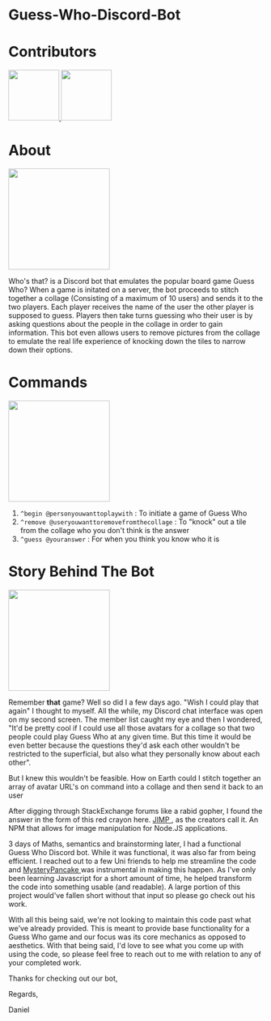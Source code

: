 # Guess-Who-Discord-Bot
<h1> Contributors </h1>

  <p float="left">
 
   <a href="https://github.com/MysteryPancake">
    <img src="https://avatars.githubusercontent.com/u/29562434?s=460&u=8599adbb59cfe4ddc8bdac4db5266426459ba9c8&v=4" width="100"/> 
   </a>
   
   <a href="https://github.com/djvittachi">
    <img src="https://avatars.githubusercontent.com/u/9063769?s=400&u=063c9934985c1ed394f71828d9b753571fe6f640&v=4" width="100"/> 
   </a>
   </p>
 
<h1>About</h1>

<img src="https://i.ibb.co/xG2L66s/Who-s-that.png" height="200"/>

Who's that? is a Discord bot that emulates the popular board game Guess Who? When a game is initated on a server, the bot proceeds to stitch together a collage (Consisting 
of a maximum of 10 users) and sends it to the two players. Each player receives the name of the user the other player is supposed to guess. Players then take turns guessing
who their user is by asking questions about the people in the collage in order to gain information. This bot even allows users to remove pictures from the collage
to emulate the real life experience of knocking down the tiles to narrow down their options.

<h1>Commands</h1>

<img src="https://9b16f79ca967fd0708d1-2713572fef44aa49ec323e813b06d2d9.ssl.cf2.rackcdn.com/1140x_a10-7_cTC/questionmark1-1563038597.jpg" height="200"/>
<br/>

1. `^begin @personyouwanttoplaywith` : To initiate a game of Guess Who <br/>
2. `^remove @useryouwanttoremovefromthecollage` : To "knock" out a tile from the collage who you don't think is the answer <br/>
3. `^guess @youranswer` : For when you think you know who it is <br/>

<h1>Story Behind The Bot</h1>

<img src="https://cdn-gamesworldau.pressidium.com/wp-content/uploads/2020/05/guess-who-2.jpg" height="200"/>


Remember <b>that</b> game? Well so did I a few days ago. "Wish I could play that again" I thought to myself. All the while, my Discord chat interface was open on my second screen. The member list caught my eye and then I wondered, "It'd be pretty cool if I could use all those avatars for a collage so that two people could play Guess Who at any given time. But this time it would be even better because the questions they'd ask each other wouldn't be restricted to the superficial, but also what they personally know about each other".

But I knew this wouldn't be feasible. How on Earth could I stitch together an array of avatar URL's on command into a collage and then send it back to an user

After digging through StackExchange forums like a rabid gopher, I found the answer in the form of this red crayon here. <a href="https://www.npmjs.com/package/jimp"> JIMP </a> , as the creators call it. An NPM that allows for image manipulation for Node.JS applications.

3 days of Maths, semantics and brainstorming later, I had a functional Guess Who Discord bot. While it was functional, it was also far from being efficient. I reached out to a few Uni friends to help me streamline the code and <a href="https://github.com/MysteryPancake"> MysteryPancake </a> was instrumental in making this happen. As I've only been
learning Javascript for a short amount of time, he helped transform the code into something usable (and readable). A large portion of this project would've fallen short without that input so please go check out his work.

With all this being said, we're not looking to maintain this code past what we've already provided. This is meant to provide base functionality for a Guess Who game and our 
focus was its core mechanics as opposed to aesthetics. With that being said, I'd love to see what you come up with using the code, so please feel free to reach out to me with
relation to any of your completed work.

Thanks for checking out our bot,

Regards,

Daniel

